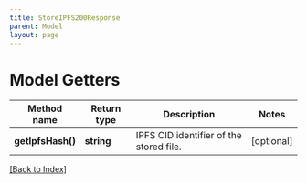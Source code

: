 ```yaml
---
title: StoreIPFS200Response
parent: Model
layout: page
---
```


# Model Getters

Method name | Return type | Description | Notes
------------ | ------------- | ------------- | -------------
**getIpfsHash()** | **string** | IPFS CID identifier of the stored file. | [optional]

[[Back to Index]](../index.md)
